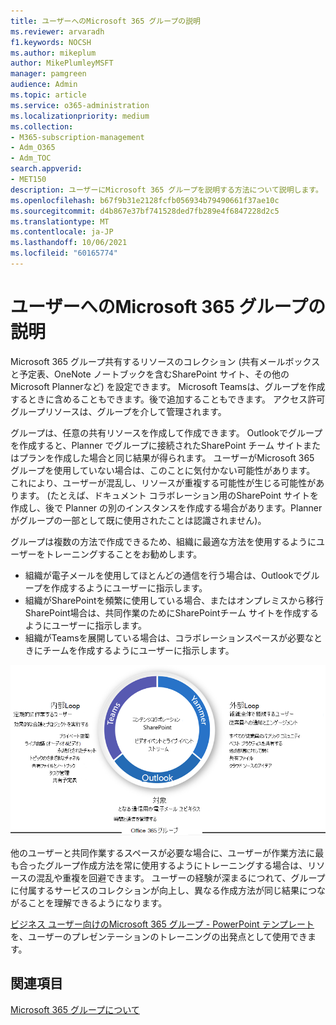 ```yaml
---
title: ユーザーへのMicrosoft 365 グループの説明
ms.reviewer: arvaradh
f1.keywords: NOCSH
ms.author: mikeplum
author: MikePlumleyMSFT
manager: pamgreen
audience: Admin
ms.topic: article
ms.service: o365-administration
ms.localizationpriority: medium
ms.collection:
- M365-subscription-management
- Adm_O365
- Adm_TOC
search.appverid:
- MET150
description: ユーザーにMicrosoft 365 グループを説明する方法について説明します。
ms.openlocfilehash: b67f9b31e2128fcfb056934b79490661f37ae10c
ms.sourcegitcommit: d4b867e37bf741528ded7fb289e4f6847228d2c5
ms.translationtype: MT
ms.contentlocale: ja-JP
ms.lasthandoff: 10/06/2021
ms.locfileid: "60165774"
---
```

# <a name="explaining-microsoft-365-groups-to-your-users"></a>ユーザーへのMicrosoft 365 グループの説明

Microsoft 365 グループ共有するリソースのコレクション (共有メールボックスと予定表、OneNote ノートブックを含むSharePoint サイト、その他のMicrosoft Plannerなど) を設定できます。 Microsoft Teamsは、グループを作成するときに含めることもできます。後で追加することもできます。 アクセス許可グループリソースは、グループを介して管理されます。

グループは、任意の共有リソースを作成して作成できます。 Outlookでグループを作成すると、Planner でグループに接続されたSharePoint チーム サイトまたはプランを作成した場合と同じ結果が得られます。 ユーザーがMicrosoft 365 グループを使用していない場合は、このことに気付かない可能性があります。 これにより、ユーザーが混乱し、リソースが重複する可能性が生じる可能性があります。 (たとえば、ドキュメント コラボレーション用のSharePoint サイトを作成し、後で Planner の別のインスタンスを作成する場合があります。Planner がグループの一部として既に使用されたことは認識されません)。

グループは複数の方法で作成できるため、組織に最適な方法を使用するようにユーザーをトレーニングすることをお勧めします。

- 組織が電子メールを使用してほとんどの通信を行う場合は、Outlookでグループを作成するようにユーザーに指示します。
- 組織がSharePointを頻繁に使用している場合、またはオンプレミスから移行SharePoint場合は、共同作業のためにSharePointチーム サイトを作成するようにユーザーに指示します。
- 組織がTeamsを展開している場合は、コラボレーションスペースが必要なときにチームを作成するようにユーザーに指示します。

[![image desc.](../../media/03.png) ](../../media/03.png#lightbox)

他のユーザーと共同作業するスペースが必要な場合に、ユーザーが作業方法に最も合ったグループ作成方法を常に使用するようにトレーニングする場合は、リソースの混乱や重複を回避できます。 ユーザーの経験が深まるにつれて、グループに付属するサービスのコレクションが向上し、異なる作成方法が同じ結果につながることを理解できるようになります。

[ビジネス ユーザー向けのMicrosoft 365 グループ - PowerPoint テンプレート](https://www.microsoft.com/download/details.aspx?id=102396)を、ユーザーのプレゼンテーションのトレーニングの出発点として使用できます。

## <a name="related-topics"></a>関連項目

[Microsoft 365 グループについて](https://support.microsoft.com/office/b565caa1-5c40-40ef-9915-60fdb2d97fa2)
